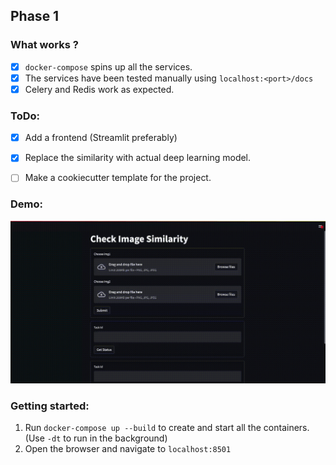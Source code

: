 ## Phase 1

### What works ?
- [x] `docker-compose` spins up all the services.
- [x] The services have been tested manually using `localhost:<port>/docs`
- [x] Celery and Redis work as expected.

### ToDo:
- [x] Add a frontend (Streamlit preferably)
- [x] Replace the similarity with actual deep learning model.
- [ ] Make a cookiecutter template for the project.


### Demo:
![myfile](./artifacts/streamlit-frontend-2022-06-08-16-06-21.gif)


### Getting started:
1. Run `docker-compose up --build` to create and start all the containers. (Use `-dt` to run in the background)
2. Open the browser and navigate to `localhost:8501`